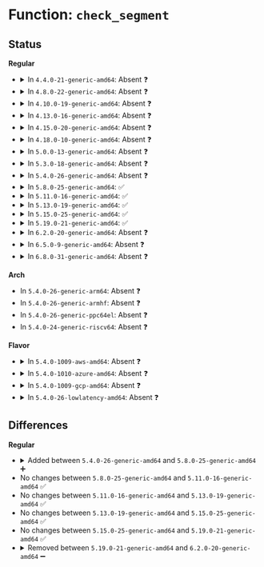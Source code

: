 # Function: <code>check_segment</code>

## Status
<b>Regular</b>
<ul>
<li>
<details>
<summary>In <code>4.4.0-21-generic-amd64</code>: Absent ❓</summary>

```json
{
  "name": "check_segment",
  "collision_type": "Unique Static",
  "inline_type": "Full",
  "funcs": [
    {
      "addr": 18446744071586155804,
      "name": "check_segment",
      "external": false,
      "loc": "arch/x86/pci/acpi.c:157",
      "file": "arch/x86/pci/acpi.c",
      "inline": "not declared, inlined",
      "caller_inline": [
        "arch/x86/pci/acpi.c:pci_acpi_root_init_info",
        "arch/x86/pci/acpi.c:pci_acpi_root_init_info"
      ],
      "caller_func": []
    }
  ],
  "symbols": []
}
```
</details>
</li>
<li>
<details>
<summary>In <code>4.8.0-22-generic-amd64</code>: Absent ❓</summary>

```json
{
  "name": "check_segment",
  "collision_type": "Unique Static",
  "inline_type": "Full",
  "funcs": [
    {
      "addr": 18446744071586568748,
      "name": "check_segment",
      "external": false,
      "loc": "arch/x86/pci/acpi.c:157",
      "file": "arch/x86/pci/acpi.c",
      "inline": "not declared, inlined",
      "caller_inline": [
        "arch/x86/pci/acpi.c:pci_acpi_root_init_info",
        "arch/x86/pci/acpi.c:pci_acpi_root_init_info"
      ],
      "caller_func": []
    }
  ],
  "symbols": []
}
```
</details>
</li>
<li>
<details>
<summary>In <code>4.10.0-19-generic-amd64</code>: Absent ❓</summary>

```json
{
  "name": "check_segment",
  "collision_type": "Unique Static",
  "inline_type": "Full",
  "funcs": [
    {
      "addr": 18446744071586750300,
      "name": "check_segment",
      "external": false,
      "loc": "arch/x86/pci/acpi.c:167",
      "file": "arch/x86/pci/acpi.c",
      "inline": "not declared, inlined",
      "caller_inline": [
        "arch/x86/pci/acpi.c:pci_acpi_root_init_info",
        "arch/x86/pci/acpi.c:pci_acpi_root_init_info"
      ],
      "caller_func": []
    }
  ],
  "symbols": []
}
```
</details>
</li>
<li>
<details>
<summary>In <code>4.13.0-16-generic-amd64</code>: Absent ❓</summary>

```json
{
  "name": "check_segment",
  "collision_type": "Unique Static",
  "inline_type": "Full",
  "funcs": [
    {
      "addr": 18446744071586877596,
      "name": "check_segment",
      "external": false,
      "loc": "arch/x86/pci/acpi.c:167",
      "file": "arch/x86/pci/acpi.c",
      "inline": "not declared, inlined",
      "caller_inline": [
        "arch/x86/pci/acpi.c:pci_acpi_root_init_info",
        "arch/x86/pci/acpi.c:pci_acpi_root_init_info"
      ],
      "caller_func": []
    }
  ],
  "symbols": []
}
```
</details>
</li>
<li>
<details>
<summary>In <code>4.15.0-20-generic-amd64</code>: Absent ❓</summary>

```json
{
  "name": "check_segment",
  "collision_type": "Unique Static",
  "inline_type": "Full",
  "funcs": [
    {
      "addr": 18446744071587366220,
      "name": "check_segment",
      "external": false,
      "loc": "arch/x86/pci/acpi.c:168",
      "file": "arch/x86/pci/acpi.c",
      "inline": "not declared, inlined",
      "caller_inline": [
        "arch/x86/pci/acpi.c:pci_acpi_root_init_info",
        "arch/x86/pci/acpi.c:pci_acpi_root_init_info"
      ],
      "caller_func": []
    }
  ],
  "symbols": []
}
```
</details>
</li>
<li>
<details>
<summary>In <code>4.18.0-10-generic-amd64</code>: Absent ❓</summary>

```json
{
  "name": "check_segment",
  "collision_type": "Unique Static",
  "inline_type": "Full",
  "funcs": [
    {
      "addr": 18446744071587670014,
      "name": "check_segment",
      "external": false,
      "loc": "arch/x86/pci/acpi.c:166",
      "file": "arch/x86/pci/acpi.c",
      "inline": "not declared, inlined",
      "caller_inline": [
        "arch/x86/pci/acpi.c:pci_acpi_root_init_info",
        "arch/x86/pci/acpi.c:pci_acpi_root_init_info"
      ],
      "caller_func": []
    }
  ],
  "symbols": []
}
```
</details>
</li>
<li>
<details>
<summary>In <code>5.0.0-13-generic-amd64</code>: Absent ❓</summary>

```json
{
  "name": "check_segment",
  "collision_type": "Unique Static",
  "inline_type": "Full",
  "funcs": [
    {
      "addr": 18446744071587801294,
      "name": "check_segment",
      "external": false,
      "loc": "arch/x86/pci/acpi.c:166",
      "file": "arch/x86/pci/acpi.c",
      "inline": "not declared, inlined",
      "caller_inline": [
        "arch/x86/pci/acpi.c:pci_acpi_root_init_info",
        "arch/x86/pci/acpi.c:pci_acpi_root_init_info"
      ],
      "caller_func": []
    }
  ],
  "symbols": []
}
```
</details>
</li>
<li>
<details>
<summary>In <code>5.3.0-18-generic-amd64</code>: Absent ❓</summary>

```json
{
  "name": "check_segment",
  "collision_type": "Unique Static",
  "inline_type": "Full",
  "funcs": [
    {
      "addr": 18446744071588107164,
      "name": "check_segment",
      "external": false,
      "loc": "arch/x86/pci/acpi.c:166",
      "file": "arch/x86/pci/acpi.c",
      "inline": "not declared, inlined",
      "caller_inline": [
        "arch/x86/pci/acpi.c:pci_acpi_root_init_info",
        "arch/x86/pci/acpi.c:pci_acpi_root_init_info"
      ],
      "caller_func": []
    }
  ],
  "symbols": []
}
```
</details>
</li>
<li>
<details>
<summary>In <code>5.4.0-26-generic-amd64</code>: Absent ❓</summary>

```json
{
  "name": "check_segment",
  "collision_type": "Unique Static",
  "inline_type": "Full",
  "funcs": [
    {
      "addr": 18446744071588312860,
      "name": "check_segment",
      "external": false,
      "loc": "arch/x86/pci/acpi.c:166",
      "file": "arch/x86/pci/acpi.c",
      "inline": "not declared, inlined",
      "caller_inline": [
        "arch/x86/pci/acpi.c:pci_acpi_root_init_info",
        "arch/x86/pci/acpi.c:pci_acpi_root_init_info"
      ],
      "caller_func": []
    }
  ],
  "symbols": []
}
```
</details>
</li>
<li>
<details>
<summary>In <code>5.8.0-25-generic-amd64</code>: ✅</summary>

```c
int check_segment(u16 seg, struct device * dev, char * estr)
```

```json
{
  "name": "check_segment",
  "collision_type": "Unique Static",
  "inline_type": "No",
  "funcs": [
    {
      "addr": 18446744071591132633,
      "name": "check_segment",
      "external": false,
      "loc": "arch/x86/pci/acpi.c:166",
      "file": "arch/x86/pci/acpi.c",
      "inline": "seen, unknown",
      "caller_inline": [],
      "caller_func": [
        "arch/x86/pci/acpi.c:setup_mcfg_map",
        "arch/x86/pci/acpi.c:setup_mcfg_map"
      ]
    }
  ],
  "symbols": [
    {
      "addr": 18446744071591132633,
      "name": "check_segment",
      "section": ".text",
      "bind": "STB_LOCAL",
      "size": 56
    }
  ]
}
```
</details>
</li>
<li>
<details>
<summary>In <code>5.11.0-16-generic-amd64</code>: ✅</summary>

```c
int check_segment(u16 seg, struct device * dev, char * estr)
```

```json
{
  "name": "check_segment",
  "collision_type": "Unique Static",
  "inline_type": "No",
  "funcs": [
    {
      "addr": 18446744071591642566,
      "name": "check_segment",
      "external": false,
      "loc": "arch/x86/pci/acpi.c:166",
      "file": "arch/x86/pci/acpi.c",
      "inline": "seen, unknown",
      "caller_inline": [],
      "caller_func": [
        "arch/x86/pci/acpi.c:setup_mcfg_map",
        "arch/x86/pci/acpi.c:setup_mcfg_map"
      ]
    }
  ],
  "symbols": [
    {
      "addr": 18446744071591642566,
      "name": "check_segment",
      "section": ".text",
      "bind": "STB_LOCAL",
      "size": 56
    }
  ]
}
```
</details>
</li>
<li>
<details>
<summary>In <code>5.13.0-19-generic-amd64</code>: ✅</summary>

```c
int check_segment(u16 seg, struct device * dev, char * estr)
```

```json
{
  "name": "check_segment",
  "collision_type": "Unique Static",
  "inline_type": "No",
  "funcs": [
    {
      "addr": 18446744071591586210,
      "name": "check_segment",
      "external": false,
      "loc": "arch/x86/pci/acpi.c:166",
      "file": "arch/x86/pci/acpi.c",
      "inline": "seen, unknown",
      "caller_inline": [],
      "caller_func": [
        "arch/x86/pci/acpi.c:pci_acpi_root_init_info",
        "arch/x86/pci/acpi.c:pci_acpi_root_init_info"
      ]
    }
  ],
  "symbols": [
    {
      "addr": 18446744071591586210,
      "name": "check_segment",
      "section": ".text",
      "bind": "STB_LOCAL",
      "size": 56
    }
  ]
}
```
</details>
</li>
<li>
<details>
<summary>In <code>5.15.0-25-generic-amd64</code>: ✅</summary>

```c
int check_segment(u16 seg, struct device * dev, char * estr)
```

```json
{
  "name": "check_segment",
  "collision_type": "Unique Static",
  "inline_type": "No",
  "funcs": [
    {
      "addr": 18446744071592757241,
      "name": "check_segment",
      "external": false,
      "loc": "arch/x86/pci/acpi.c:166",
      "file": "arch/x86/pci/acpi.c",
      "inline": "seen, unknown",
      "caller_inline": [],
      "caller_func": [
        "arch/x86/pci/acpi.c:pci_acpi_root_init_info",
        "arch/x86/pci/acpi.c:pci_acpi_root_init_info"
      ]
    }
  ],
  "symbols": [
    {
      "addr": 18446744071592757241,
      "name": "check_segment",
      "section": ".text",
      "bind": "STB_LOCAL",
      "size": 56
    }
  ]
}
```
</details>
</li>
<li>
<details>
<summary>In <code>5.19.0-21-generic-amd64</code>: ✅</summary>

```c
int check_segment(u16 seg, struct device * dev, char * estr)
```

```json
{
  "name": "check_segment",
  "collision_type": "Unique Static",
  "inline_type": "No",
  "funcs": [
    {
      "addr": 18446744071594645252,
      "name": "check_segment",
      "external": false,
      "loc": "arch/x86/pci/acpi.c:252",
      "file": "arch/x86/pci/acpi.c",
      "inline": "seen, unknown",
      "caller_inline": [],
      "caller_func": [
        "arch/x86/pci/acpi.c:pci_acpi_root_init_info",
        "arch/x86/pci/acpi.c:pci_acpi_root_init_info"
      ]
    }
  ],
  "symbols": [
    {
      "addr": 18446744071594645252,
      "name": "check_segment",
      "section": ".text",
      "bind": "STB_LOCAL",
      "size": 64
    }
  ]
}
```
</details>
</li>
<li>
<details>
<summary>In <code>6.2.0-20-generic-amd64</code>: Absent ❓</summary>

```json
{
  "name": "check_segment",
  "collision_type": "Unique Static",
  "inline_type": "Full",
  "funcs": [
    {
      "addr": 18446744071595725397,
      "name": "check_segment",
      "external": false,
      "loc": "arch/x86/pci/acpi.c:254",
      "file": "arch/x86/pci/acpi.c",
      "inline": "not declared, inlined",
      "caller_inline": [
        "arch/x86/pci/acpi.c:pci_acpi_root_init_info",
        "arch/x86/pci/acpi.c:pci_acpi_root_init_info"
      ],
      "caller_func": []
    }
  ],
  "symbols": []
}
```
</details>
</li>
<li>
<details>
<summary>In <code>6.5.0-9-generic-amd64</code>: Absent ❓</summary>

```json
{
  "name": "check_segment",
  "collision_type": "Unique Static",
  "inline_type": "Full",
  "funcs": [
    {
      "addr": 18446744071596251349,
      "name": "check_segment",
      "external": false,
      "loc": "arch/x86/pci/acpi.c:254",
      "file": "arch/x86/pci/acpi.c",
      "inline": "not declared, inlined",
      "caller_inline": [
        "arch/x86/pci/acpi.c:pci_acpi_root_init_info",
        "arch/x86/pci/acpi.c:pci_acpi_root_init_info"
      ],
      "caller_func": []
    }
  ],
  "symbols": []
}
```
</details>
</li>
<li>
<details>
<summary>In <code>6.8.0-31-generic-amd64</code>: Absent ❓</summary>

```json
{
  "name": "check_segment",
  "collision_type": "Unique Static",
  "inline_type": "Full",
  "funcs": [
    {
      "addr": 18446744071597133725,
      "name": "check_segment",
      "external": false,
      "loc": "arch/x86/pci/acpi.c:254",
      "file": "arch/x86/pci/acpi.c",
      "inline": "not declared, inlined",
      "caller_inline": [
        "arch/x86/pci/acpi.c:pci_acpi_root_init_info",
        "arch/x86/pci/acpi.c:pci_acpi_root_init_info"
      ],
      "caller_func": []
    }
  ],
  "symbols": []
}
```
</details>
</li>
</ul>
<b>Arch</b>
<ul>
<li>
In <code>5.4.0-26-generic-arm64</code>: Absent ❓
</li>
<li>
In <code>5.4.0-26-generic-armhf</code>: Absent ❓
</li>
<li>
In <code>5.4.0-26-generic-ppc64el</code>: Absent ❓
</li>
<li>
In <code>5.4.0-24-generic-riscv64</code>: Absent ❓
</li>
</ul>
<b>Flavor</b>
<ul>
<li>
<details>
<summary>In <code>5.4.0-1009-aws-amd64</code>: Absent ❓</summary>

```json
{
  "name": "check_segment",
  "collision_type": "Unique Static",
  "inline_type": "Full",
  "funcs": [
    {
      "addr": 18446744071587916508,
      "name": "check_segment",
      "external": false,
      "loc": "arch/x86/pci/acpi.c:166",
      "file": "arch/x86/pci/acpi.c",
      "inline": "not declared, inlined",
      "caller_inline": [
        "arch/x86/pci/acpi.c:pci_acpi_root_init_info",
        "arch/x86/pci/acpi.c:pci_acpi_root_init_info"
      ],
      "caller_func": []
    }
  ],
  "symbols": []
}
```
</details>
</li>
<li>
<details>
<summary>In <code>5.4.0-1010-azure-amd64</code>: Absent ❓</summary>

```json
{
  "name": "check_segment",
  "collision_type": "Unique Static",
  "inline_type": "Full",
  "funcs": [
    {
      "addr": 18446744071587632636,
      "name": "check_segment",
      "external": false,
      "loc": "arch/x86/pci/acpi.c:166",
      "file": "arch/x86/pci/acpi.c",
      "inline": "not declared, inlined",
      "caller_inline": [
        "arch/x86/pci/acpi.c:pci_acpi_root_init_info",
        "arch/x86/pci/acpi.c:pci_acpi_root_init_info"
      ],
      "caller_func": []
    }
  ],
  "symbols": []
}
```
</details>
</li>
<li>
<details>
<summary>In <code>5.4.0-1009-gcp-amd64</code>: Absent ❓</summary>

```json
{
  "name": "check_segment",
  "collision_type": "Unique Static",
  "inline_type": "Full",
  "funcs": [
    {
      "addr": 18446744071588249916,
      "name": "check_segment",
      "external": false,
      "loc": "arch/x86/pci/acpi.c:166",
      "file": "arch/x86/pci/acpi.c",
      "inline": "not declared, inlined",
      "caller_inline": [
        "arch/x86/pci/acpi.c:pci_acpi_root_init_info",
        "arch/x86/pci/acpi.c:pci_acpi_root_init_info"
      ],
      "caller_func": []
    }
  ],
  "symbols": []
}
```
</details>
</li>
<li>
<details>
<summary>In <code>5.4.0-26-lowlatency-amd64</code>: Absent ❓</summary>

```json
{
  "name": "check_segment",
  "collision_type": "Unique Static",
  "inline_type": "Full",
  "funcs": [
    {
      "addr": 18446744071588385340,
      "name": "check_segment",
      "external": false,
      "loc": "arch/x86/pci/acpi.c:166",
      "file": "arch/x86/pci/acpi.c",
      "inline": "not declared, inlined",
      "caller_inline": [
        "arch/x86/pci/acpi.c:pci_acpi_root_init_info",
        "arch/x86/pci/acpi.c:pci_acpi_root_init_info"
      ],
      "caller_func": []
    }
  ],
  "symbols": []
}
```
</details>
</li>
</ul>

## Differences
<b>Regular</b>
<ul>
<li>
<details>
<summary>Added between <code>5.4.0-26-generic-amd64</code> and <code>5.8.0-25-generic-amd64</code> ➕</summary>

```c
int check_segment(u16 seg, struct device * dev, char * estr)
```
</details>
</li>
<li>
No changes between <code>5.8.0-25-generic-amd64</code> and <code>5.11.0-16-generic-amd64</code> ✅
</li>
<li>
No changes between <code>5.11.0-16-generic-amd64</code> and <code>5.13.0-19-generic-amd64</code> ✅
</li>
<li>
No changes between <code>5.13.0-19-generic-amd64</code> and <code>5.15.0-25-generic-amd64</code> ✅
</li>
<li>
No changes between <code>5.15.0-25-generic-amd64</code> and <code>5.19.0-21-generic-amd64</code> ✅
</li>
<li>
<details>
<summary>Removed between <code>5.19.0-21-generic-amd64</code> and <code>6.2.0-20-generic-amd64</code> ➖</summary>

```c
int check_segment(u16 seg, struct device * dev, char * estr)
```
</details>
</li>
</ul>
